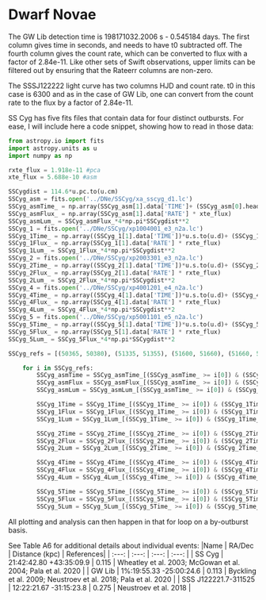 # Dwarf Novae

The GW Lib detection time is 198171032.2006 s - 0.545184 days. The first column gives time in seconds, and needs to have t0 subtracted off. The fourth column gives the count rate, which can be converted to flux with a factor of 2.84e-11. Like other sets of Swift observations, upper limits can be filtered out by ensuring that the Rateerr columns are non-zero.

The SSSJ122222 light curve has two columns HJD and count rate. t0 in this case is 6300 and as in the case of GW Lib, one can convert from the count rate to the flux by a factor of 2.84e-11.

SS Cyg has five fits files that contain data for four distinct outbursts. For ease, I will include here a code snippet, showing how to read in those data:
```python
from astropy.io import fits
import astropy.units as u
import numpy as np

rxte_flux = 1.918e-11 #pca
xte_flux = 5.688e-10 #asm

SSCygdist = 114.6*u.pc.to(u.cm) 
SSCyg_asm = fits.open('../DNe/SSCyg/xa_sscyg_d1.lc')
SSCyg_asmTime_ = np.array(SSCyg_asm[1].data['TIME']+ (SSCyg_asm[0].header['MJDREFI'] + SSCyg_asm[0].header['MJDREFF']))
SSCyg_asmFlux_ = np.array(SSCyg_asm[1].data['RATE'] * xte_flux)
SSCyg_asmLum_ = SSCyg_asmFlux_*4*np.pi*SSCygdist**2
SSCyg_1 = fits.open('../DNe/SSCyg/xp1004001_e3_n2a.lc')
SSCyg_1Time_ = np.array((SSCyg_1[1].data['TIME'])*u.s.to(u.d)+ (SSCyg_1[0].header['MJDREFI'] + SSCyg_1[0].header['MJDREFF']))
SSCyg_1Flux_ = np.array(SSCyg_1[1].data['RATE'] * rxte_flux)
SSCyg_1Lum_ = SSCyg_1Flux_*4*np.pi*SSCygdist**2
SSCyg_2 = fits.open('../DNe/SSCyg/xp2003301_e3_n2a.lc')
SSCyg_2Time_ = np.array((SSCyg_2[1].data['TIME'])*u.s.to(u.d)+ (SSCyg_2[0].header['MJDREFI'] + SSCyg_2[0].header['MJDREFF']))
SSCyg_2Flux_ = np.array(SSCyg_2[1].data['RATE'] * rxte_flux)
SSCyg_2Lum_ = SSCyg_2Flux_*4*np.pi*SSCygdist**2
SSCyg_4 = fits.open('../DNe/SSCyg/xp4001201_e4_n2a.lc')
SSCyg_4Time_ = np.array((SSCyg_4[1].data['TIME'])*u.s.to(u.d)+ (SSCyg_4[0].header['MJDREFI'] + SSCyg_4[0].header['MJDREFF']))
SSCyg_4Flux_ = np.array(SSCyg_4[1].data['RATE'] * rxte_flux)
SSCyg_4Lum_ = SSCyg_4Flux_*4*np.pi*SSCygdist**2
SSCyg_5 = fits.open('../DNe/SSCyg/xp5001101_e5_n2a.lc')
SSCyg_5Time_ = np.array((SSCyg_5[1].data['TIME'])*u.s.to(u.d)+ (SSCyg_5[0].header['MJDREFI'] + SSCyg_5[0].header['MJDREFF']))
SSCyg_5Flux_ = np.array(SSCyg_5[1].data['RATE'] * rxte_flux)
SSCyg_5Lum_ = SSCyg_5Flux_*4*np.pi*SSCygdist**2

SSCyg_refs = [(50365, 50380), (51335, 51355), (51600, 51660), (51660, 51700)]

    for i in SSCyg_refs:
        SSCyg_asmTime = SSCyg_asmTime_[(SSCyg_asmTime_ >= i[0]) & (SSCyg_asmTime_ <= i[1])] - i[0]
        SSCyg_asmFlux = SSCyg_asmFlux_[(SSCyg_asmTime_ >= i[0]) & (SSCyg_asmTime_ <= i[1])]
        SSCyg_asmLum = SSCyg_asmLum_[(SSCyg_asmTime_ >= i[0]) & (SSCyg_asmTime_ <= i[1])]

        SSCyg_1Time = SSCyg_1Time_[(SSCyg_1Time_ >= i[0]) & (SSCyg_1Time_ <= i[1])] - i[0]
        SSCyg_1Flux = SSCyg_1Flux_[(SSCyg_1Time_ >= i[0]) & (SSCyg_1Time_ <= i[1])]
        SSCyg_1Lum = SSCyg_1Lum_[(SSCyg_1Time_ >= i[0]) & (SSCyg_1Time_ <= i[1])]

        SSCyg_2Time = SSCyg_2Time_[(SSCyg_2Time_ >= i[0]) & (SSCyg_2Time_ <= i[1])] - i[0]
        SSCyg_2Flux = SSCyg_2Flux_[(SSCyg_2Time_ >= i[0]) & (SSCyg_2Time_ <= i[1])]
        SSCyg_2Lum = SSCyg_2Lum_[(SSCyg_2Time_ >= i[0]) & (SSCyg_2Time_ <= i[1])]

        SSCyg_4Time = SSCyg_4Time_[(SSCyg_4Time_ >= i[0]) & (SSCyg_4Time_ <= i[1])] - i[0]
        SSCyg_4Flux = SSCyg_4Flux_[(SSCyg_4Time_ >= i[0]) & (SSCyg_4Time_ <= i[1])]
        SSCyg_4Lum = SSCyg_4Lum_[(SSCyg_4Time_ >= i[0]) & (SSCyg_4Time_ <= i[1])]

        SSCyg_5Time = SSCyg_5Time_[(SSCyg_5Time_ >= i[0]) & (SSCyg_5Time_ <= i[1])] - i[0]
        SSCyg_5Flux = SSCyg_5Flux_[(SSCyg_5Time_ >= i[0]) & (SSCyg_5Time_ <= i[1])]
        SSCyg_5Lum = SSCyg_5Lum_[(SSCyg_5Time_ >= i[0]) & (SSCyg_5Time_ <= i[1])]
```
All plotting and analysis can then happen in that for loop on a by-outburst basis.


See Table A6 for additional details about individual events:
|Name | RA/Dec | Distance (kpc) | References|
| :---: | :---: | :---: | :---: |
| SS Cyg | 21:42:42.80 +43:35:09.9 | 0.115 | Wheatley et al. 2003; McGowan et al. 2004; Pala et al. 2020 |
| GW Lib | 1%:19:55.33 -25:00:24.6 | 0.113 | Byckling et al. 2009; Neustroev et al. 2018; Pala et al. 2020 |
| SSS J122221.7-311525 | 12:22:21.67 -31:15:23.8 | 0.275 | Neustroev et al. 2018 |
